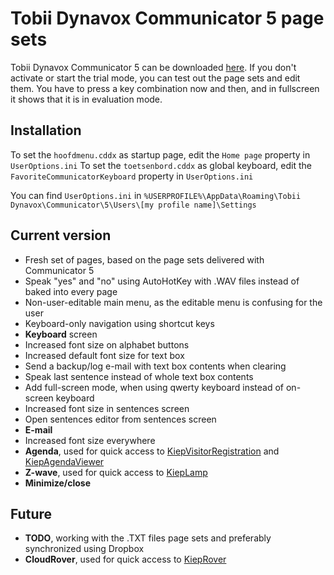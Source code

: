 # Tobii Dynavox Communicator 5 page sets

Tobii Dynavox Communicator 5 can be downloaded [here](https://www.mytobiidynavox.com/Support/Communicator5). If you don't activate or start the trial mode, you can test out the page sets and edit them. You have to press a key combination now and then, and in fullscreen it shows that it is in evaluation mode.

## Installation
To set the `hoofdmenu.cddx` as startup page, edit the `Home page` property in `UserOptions.ini`
To set the `toetsenbord.cddx` as global keyboard, edit the `FavoriteCommunicatorKeyboard` property in `UserOptions.ini`

You can find `UserOptions.ini` in `%USERPROFILE%\AppData\Roaming\Tobii Dynavox\Communicator\5\Users\[my profile name]\Settings`


## Current version
 - Fresh set of pages, based on the page sets delivered with Communicator 5
 - Speak "yes" and "no" using AutoHotKey with .WAV files instead of baked into every page
 - Non-user-editable main menu, as the editable menu is confusing for the user
 - Keyboard-only navigation using shortcut keys
 - **Keyboard** screen
  - Increased font size on alphabet buttons
  - Increased default font size for text box
  - Send a backup/log e-mail with text box contents when clearing
  - Speak last sentence instead of whole text box contents
  - Add full-screen mode, when using qwerty keyboard instead of on-screen keyboard
  - Increased font size in sentences screen
  - Open sentences editor from sentences screen
 - **E-mail**
  - Increased font size everywhere
 - **Agenda**, used for quick access to [KiepVisitorRegistration](https://github.com/Joozt/KiepVisitorRegistration) and [KiepAgendaViewer](https://github.com/Joozt/KiepAgendaViewer)
 - **Z-wave**, used for quick access to [KiepLamp](https://github.com/Joozt/KiepLamp)
 - **Minimize/close**
 
## Future
 - **TODO**, working with the .TXT files page sets and preferably synchronized using Dropbox
 - **CloudRover**, used for quick access to [KiepRover](https://github.com/Joozt/KiepRover)
 
